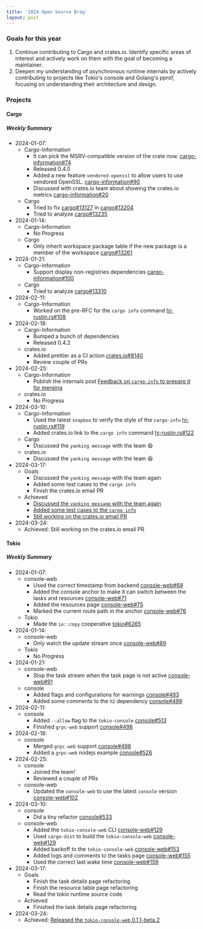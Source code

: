 ```yaml
---
title: '2024 Open Source Brag'
layout: post
---
```


### Goals for this year

1. Continue contributing to Cargo and crates.io. Identify specific areas of interest and actively work on them with the goal of becoming a maintainer.
2. Deepen my understanding of asynchronous runtime internals by actively contributing to projects like Tokio's console and Golang's pprof, focusing on understanding their architecture and design.

### Projects

#### Cargo

##### Weekly Summary

- 2024-01-07:
  - Cargo-Information
    - It can pick the MSRV-compatible version of the crate now. [cargo-information#74](https://github.com/hi-rustin/cargo-information/pull/74)
    - Released 0.4.0
    - Added a new feature `vendored-openssl` to allow users to use vendored OpenSSL. [cargo-information#90](https://github.com/hi-rustin/cargo-information/pull/90)
    - Discussed with crates.io team about showing the crates.io metrics [cargo-information#20](https://github.com/hi-rustin/cargo-information/issues/20)
  - Cargo
    - Tried to fix [cargo#13127](https://github.com/rust-lang/cargo/issues/13127) in [cargo#13204](https://github.com/rust-lang/cargo/pull/13204)
    - Tried to analyze [cargo#13235](https://github.com/rust-lang/cargo/issues/13235)
- 2024-01-14:
  - Cargo-Information
    - No Progress
  - Cargo
    - Only inherit workspace package table if the new package is a member of the workspace [cargo#13261](https://github.com/rust-lang/cargo/pull/13261)
- 2024-01-21:
  - Cargo-Information
    - Support display non-registries dependencies [cargo-information#100](https://github.com/hi-rustin/cargo-information/pull/100)
  - Cargo
    - Tried to analyze [cargo#13310](https://github.com/rust-lang/cargo/issues/13310)
- 2024-02-11:
  - Cargo-Information
    - Worked on the pre-RFC for the `cargo info` command [hi-rustin.rs#108](https://github.com/hi-rustin/hi-rustin.rs/pull/108)
- 2024-02-18:
  - Cargo-Information
    - Bumped a bunch of dependencies
    - Released 0.4.2
  - crates.io
    - Added prettier as a CI action [crates.io#8140](https://github.com/rust-lang/crates.io/pull/8140)
    - Review couple of PRs
- 2024-02-25:
  - Cargo-Information
    - Publish the internals post [Feedback on `cargo-info` to prepare it for merging](https://internals.rust-lang.org/t/feedback-on-cargo-info-to-prepare-it-for-merging/20369)
  - crates.io
    - No Progress
- 2024-03-10:
  - Cargo-Information
    - Used the latest `snapbox` to verify the style of the `cargo-info` [hi-rustin.rs#119](https://github.com/hi-rustin/cargo-information/pull/119)
    - Added crates.io link to the `cargo info` command [hi-rustin.rs#122](https://github.com/hi-rustin/cargo-information/pull/122)
  - Cargo
    - Discussed the `yanking message` with the team 😆
  - crates.io
    - Discussed the `yanking message` with the team 😆
- 2024-03-17:
  - Goals
    - Discussed the `yanking message` with the team again
    - Added some test cases to the `cargo info`
    - Finish the crates.io email PR
  - Achieved
    - [Discussed the `yanking message` with the team again](https://hackmd.io/_K2Le1ZbQEykvhIQvQI7Hw#2024-03-12)
    - [Added some test cases to the `cargo info`](https://github.com/hi-rustin/cargo-information/pull/126)
    - [Still working on the crates.io email PR](https://github.com/rust-lang/crates.io/pull/8290)
- 2024-03-24:
  - Achieved: Still working on the crates.io email PR

#### Tokio

##### Weekly Summary

- 2024-01-07:
  - console-web
    - Used the correct timestamp from backend [console-web#68](https://github.com/hi-rustin/console-web/pull/68)
    - Added the console anchor to make it can switch between the tasks and resources [console-web#71](https://github.com/hi-rustin/console-web/pull/71)
    - Added the resources page [console-web#75](https://github.com/hi-rustin/console-web/pull/75)
    - Marked the current route path in the anchor [console-web#76](https://github.com/hi-rustin/console-web/pull/76)
  - Tokio
    - Made the `io::copy` cooperative [tokio#6265](https://github.com/tokio-rs/tokio/pull/6265)
- 2024-01-14:
  - console-web
    - Only watch the update stream once [console-web#89](https://github.com/hi-rustin/console-web/pull/89)
  - Tokio
    - No Progress
- 2024-01-21:
  - console-web
    - Stop the task stream when the task page is not active [console-web#91](<https://github.com/hi-rustin/console-web/pull/91>)
  - console
    - Added flags and configurations for warnings [console#493](https://github.com/tokio-rs/console/pull/493)
    - Added some comments to the `h2` dependency [console#499](https://github.com/tokio-rs/console/pull/499)
- 2024-02-11:
  - console
    - Added `--allow` flag to the `tokio-console` [console#513](https://github.com/tokio-rs/console/pull/513)
    - Finished `grpc-web` support [console#498](https://github.com/tokio-rs/console/pull/498)
- 2024-02-18:
  - console
    - Merged `grpc-web` support [console#498](https://github.com/tokio-rs/console/pull/498)
    - Added a `grpc-web` nodejs example [console#526](https://github.com/tokio-rs/console/pull/526)
- 2024-02-25:
  - console
    - Joined the team!
    - Reviewed a couple of PRs
  - console-web
    - Updated the `console-web` to use the latest `console` version [console-web#102](https://github.com/hi-rustin/console-web/pull/102)
- 2024-03-10:
  - console
    - Did a tiny refactor [console#533](https://github.com/tokio-rs/console/pull/533)
  - console-web
    - Added the `tokio-console-web` CLI [console-web#129](https://github.com/hi-rustin/tokio-console-web/pull/129)
    - Used `cargo-dist` to build the `tokio-console-web` [console-web#129](https://github.com/hi-rustin/tokio-console-web/pull/129)
    - Added backoff to the `tokio-console-web` [console-web#153](https://github.com/hi-rustin/tokio-console-web/pull/153)
    - Added logs and comments to the tasks page [console-web#155](https://github.com/hi-rustin/tokio-console-web/pull/155)
    - Used the correct last wake time [console-web#159](https://github.com/hi-rustin/tokio-console-web/pull/159)
- 2024-03-17:
  - Goals
    - Finish the task details page refactoring
    - Finish the resource table page refactoring
    - Read the tokio runtime source code
  - Achieved
    - Finished the task details page refactoring
- 2024-03-24:
  - Achieved: [Released the `tokio-console-web` 0.1.1-beta.2](https://github.com/hi-rustin/tokio-console-web/releases/tag/0.1.1-beta.2)
